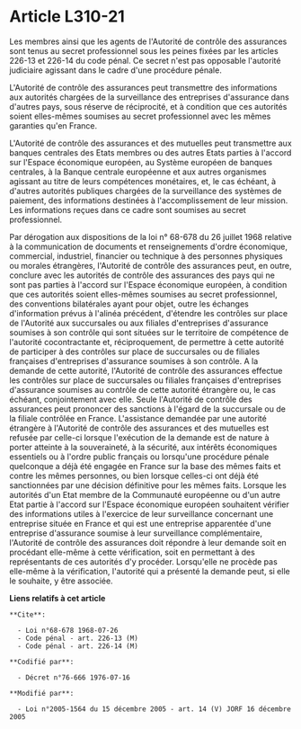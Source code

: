 # Article L310-21

Les membres ainsi que les agents de l'Autorité de contrôle des assurances sont tenus au secret professionnel sous les peines
fixées par les articles 226-13 et 226-14 du code pénal. Ce secret n'est pas opposable l'autorité judiciaire agissant dans le
cadre d'une procédure pénale.

L'Autorité de contrôle des assurances peut transmettre des informations aux autorités chargées de la surveillance des
entreprises d'assurance dans d'autres pays, sous réserve de réciprocité, et à condition que ces autorités soient elles-mêmes
soumises au secret professionnel avec les mêmes garanties qu'en France.

L'Autorité de contrôle des assurances et des mutuelles peut transmettre aux banques centrales des Etats membres ou des autres
Etats parties à l'accord sur l'Espace économique européen, au Système européen de banques centrales, à la Banque centrale
européenne et aux autres organismes agissant au titre de leurs compétences monétaires, et, le cas échéant, à d'autres
autorités publiques chargées de la surveillance des systèmes de paiement, des informations destinées à l'accomplissement de
leur mission. Les informations reçues dans ce cadre sont soumises au secret professionnel.

Par dérogation aux dispositions de la loi n° 68-678 du 26 juillet 1968 relative à la communication de documents et
renseignements d'ordre économique, commercial, industriel, financier ou technique à des personnes physiques ou morales
étrangères, l'Autorité de contrôle des assurances peut, en outre, conclure avec les autorités de contrôle des assurances des
pays qui ne sont pas parties à l'accord sur l'Espace économique européen, à condition que ces autorités soient elles-mêmes
soumises au secret professionnel, des conventions bilatérales ayant pour objet, outre les échanges d'information prévus à
l'alinéa précédent, d'étendre les contrôles sur place de l'Autorité aux succursales ou aux filiales d'entreprises d'assurance
soumises à son contrôle qui sont situées sur le territoire de compétence de l'autorité cocontractante et, réciproquement, de
permettre à cette autorité de participer à des contrôles sur place de succursales ou de filiales françaises d'entreprises
d'assurance soumises à son contrôle. A la demande de cette autorité, l'Autorité de contrôle des assurances effectue les
contrôles sur place de succursales ou filiales françaises d'entreprises d'assurance soumises au contrôle de cette autorité
étrangère ou, le cas échéant, conjointement avec elle. Seule l'Autorité de contrôle des assurances peut prononcer des
sanctions à l'égard de la succursale ou de la filiale contrôlée en France. L'assistance demandée par une autorité étrangère à
l'Autorité de contrôle des assurances et des mutuelles est refusée par celle-ci lorsque l'exécution de la demande est de
nature à porter atteinte à la souveraineté, à la sécurité, aux intérêts économiques essentiels ou à l'ordre public français
ou lorsqu'une procédure pénale quelconque a déjà été engagée en France sur la base des mêmes faits et contre les mêmes
personnes, ou bien lorsque celles-ci ont déjà été sanctionnées par une décision définitive pour les mêmes faits. Lorsque les
autorités d'un Etat membre de la Communauté européenne ou d'un autre Etat partie à l'accord sur l'Espace économique européen
souhaitent vérifier des informations utiles à l'exercice de leur surveillance concernant une entreprise située en France et
qui est une entreprise apparentée d'une entreprise d'assurance soumise à leur surveillance complémentaire, l'Autorité de
contrôle des assurances doit répondre à leur demande soit en procédant elle-même à cette vérification, soit en permettant à
des représentants de ces autorités d'y procéder. Lorsqu'elle ne procède pas elle-même à la vérification, l'autorité qui a
présenté la demande peut, si elle le souhaite, y être associée.

**Liens relatifs à cet article**

	**Cite**:

	  - Loi n°68-678 1968-07-26
	  - Code pénal - art. 226-13 (M)
	  - Code pénal - art. 226-14 (M)

	**Codifié par**:

	  - Décret n°76-666 1976-07-16

	**Modifié par**:

	  - Loi n°2005-1564 du 15 décembre 2005 - art. 14 (V) JORF 16 décembre 2005
